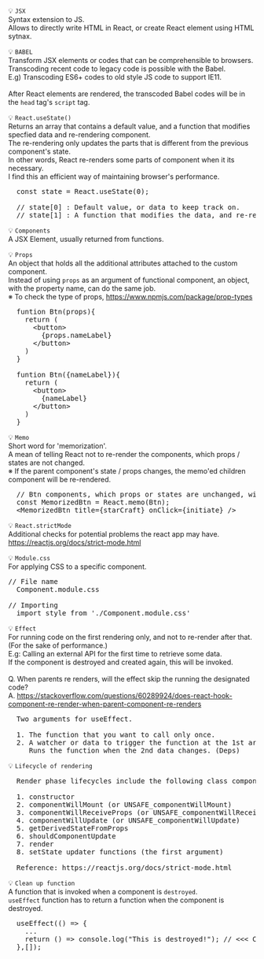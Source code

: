 💡 `JSX`
<br>Syntax extension to JS.
<br>Allows to directly write HTML in React, or create React element using HTML sytnax.

💡 `BABEL`
<br>Transform JSX elements or codes that can be comprehensible to browsers.
<br>Transcoding recent code to legacy code is possible with the Babel.
<br>E.g) Transcoding ES6+ codes to old style JS code to support IE11.
<br>
<br>After React elements are rendered, the transcoded Babel codes will be in the `head` tag's `script` tag.

💡 `React.useState()`
<br>Returns an array that contains a default value, and a function that modifies specfied data and re-rendering component.
<br>The re-rendering only updates the parts that is different from the previous component's state.
<br>In other words, React re-renders some parts of component when it its necessary.
<br>I find this an efficient way of maintaining browser's performance.
<pre>
  const state = React.useState(0);
  
  // state[0] : Default value, or data to keep track on.
  // state[1] : A function that modifies the data, and re-renders the component.
</pre>

💡 `Components`
<br>A JSX Element, usually returned from functions.

💡 `Props`
<br>An object that holds all the additional attributes attached to the custom component.
<br>Instead of using `props` as an argument of functional component, an object, with the property name, can do the same job.
<br>※ To check the type of props, https://www.npmjs.com/package/prop-types
<pre>
  funtion Btn(props){
    return (
      &#60;button&#62;
        {props.nameLabel}
      &#60;/button&#62;
    )
  } 
 
  funtion Btn({nameLabel}){
    return (
      &#60;button&#62;
        {nameLabel}
      &#60;/button&#62;
    )
  }
</pre>

💡 `Memo`
<br>Short word for 'memorization'. 
<br>A mean of telling React not to re-render the components, which props / states are not changed.
<br>※ If the parent component's state / props changes, the memo'ed children component will be re-rendered.
<pre>
  // Btn components, which props or states are unchanged, will not be re-rendered.
  const MemorizedBtn = React.memo(Btn);
  &#60;MemorizedBtn title={starCraft} onClick={initiate} /&#62;
</pre>

💡 `React.strictMode`
<br>Additional checks for potential problems the react app may have.
<br>https://reactjs.org/docs/strict-mode.html

💡 `Module.css`
<br>For applying CSS to a specific component.
<pre>
// File name
  Component.module.css 

// Importing
  import style from './Component.module.css'
</pre>

💡 `Effect`
<br>For running code on the first rendering only, and not to re-render after that. (For the sake of performance.)
<br>E.g: Calling an external API for the first time to retrieve some data.
<br>If the component is destroyed and created again, this will be invoked.
<br>
<br>Q. When parents re renders, will the effect skip the running the designated code?
<br>A. https://stackoverflow.com/questions/60289924/does-react-hook-component-re-render-when-parent-component-re-renders
<pre>
  Two arguments for useEffect.
  
  1. The function that you want to call only once.
  2. A watcher or data to trigger the function at the 1st argument.
     Runs the function when the 2nd data changes. (Deps)
</pre>

💡 `Lifecycle of rendering`
<pre>
  Render phase lifecycles include the following class component methods:
  
  1. constructor
  2. componentWillMount (or UNSAFE_componentWillMount)
  3. componentWillReceiveProps (or UNSAFE_componentWillReceiveProps)
  4. componentWillUpdate (or UNSAFE_componentWillUpdate)
  5. getDerivedStateFromProps
  6. shouldComponentUpdate
  7. render
  8. setState updater functions (the first argument)
  
  Reference: https://reactjs.org/docs/strict-mode.html
</pre>

💡 `Clean up function`
<br>A function that is invoked when a component is `destroyed`.
<br>`useEffect` function has to return a function when the component is destroyed.
<pre>
  useEffect(() => {
    ...
    return () => console.log("This is destroyed!"); // <<< Clean up part.
  },[]);
</pre>
